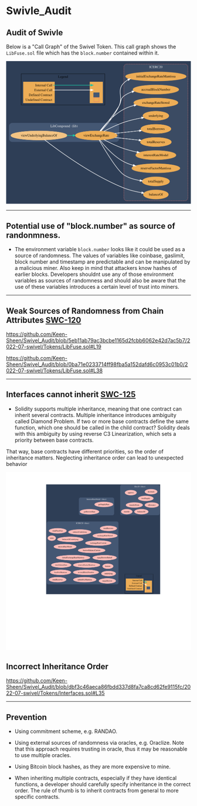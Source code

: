 # Swivle_Audit

## Audit of Swivle

Below is a "Call Graph" of the Swivel Token. This call graph shows the `LibFuse.sol` file which has the `block.number` contained within it.

![A Call Graph of LibFuse](ICERC20_Graph.svg)


--------------------------------------------------


## Potential use of "block.number" as source of randonmness.

  * The environment variable `block.number` looks like it could be used as a source of randomness. The values of variables like coinbase, gaslimit, block number and timestamp are predictable and can be manipulated by a malicious miner. Also keep in mind that attackers know hashes of earlier blocks. Developers shouldnt use any of those environment variables as sources of randomness and should also be aware that the use of these variables introduces a certain level of trust into miners.


-----------------------------------------------------

## Weak Sources of Randomness from Chain Attributes [SWC-120](https://swcregistry.io/docs/SWC-120)


https://github.com/Keen-Sheen/Swivel_Audit/blob/5eb11ab79ac3bcbe1165d2fcbb6062e42d7ac5b7/2022-07-swivel/Tokens/LibFuse.sol#L19

https://github.com/Keen-Sheen/Swivel_Audit/blob/0ba71e0233714ff98fba5a152dafd6c0953c01b0/2022-07-swivel/Tokens/LibFuse.sol#L38


------------------------------------------------------


## Interfaces cannot inherit [SWC-125](https://swcregistry.io/docs/SWC-125)

* Solidity supports multiple inheritance, meaning that one contract can inherit several contracts. Multiple inheritance introduces ambiguity called Diamond Problem. If two or more base contracts define the same function, which one should be called in the child contract? Solidity deals with this ambiguity by using reverse C3 Linearization, which sets a priority between base contracts.

That way, base contracts have different priorities, so the order of inheritance matters. Neglecting inheritance order can lead to unexpected behavior

![A Call Graph of Interfaces.sol](Inheritance_Graph.svg)

## Incorrect Inheritance Order

https://github.com/Keen-Sheen/Swivel_Audit/blob/dbf3c46aeca86fbdd337d8fa7ca8cd62fe9115fc/2022-07-swivel/Tokens/Interfaces.sol#L35

--------------------------------------------------------

## Prevention 

* Using commitment scheme, e.g. RANDAO.

* Using external sources of randomness via oracles, e.g. Oraclize. Note that this approach requires trusting in oracle, thus it may be reasonable to use multiple oracles.

* Using Bitcoin block hashes, as they are more expensive to mine.

* When inheriting multiple contracts, especially if they have identical functions, a developer should carefully specify inheritance in the correct order. The rule of thumb is to inherit contracts from general to more specific contracts.

